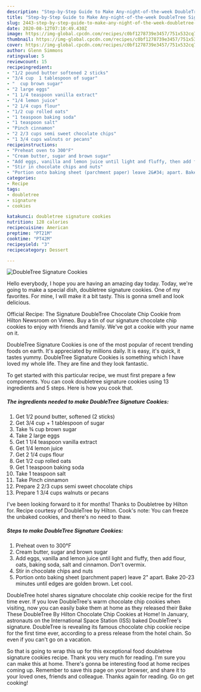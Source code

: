 ```yaml
---
description: "Step-by-Step Guide to Make Any-night-of-the-week DoubleTree Signature Cookies"
title: "Step-by-Step Guide to Make Any-night-of-the-week DoubleTree Signature Cookies"
slug: 2443-step-by-step-guide-to-make-any-night-of-the-week-doubletree-signature-cookies
date: 2020-08-12T07:10:49.430Z
image: https://img-global.cpcdn.com/recipes/c0bf1278739e3457/751x532cq70/doubletree-signature-cookies-recipe-main-photo.jpg
thumbnail: https://img-global.cpcdn.com/recipes/c0bf1278739e3457/751x532cq70/doubletree-signature-cookies-recipe-main-photo.jpg
cover: https://img-global.cpcdn.com/recipes/c0bf1278739e3457/751x532cq70/doubletree-signature-cookies-recipe-main-photo.jpg
author: Glenn Simmons
ratingvalue: 5
reviewcount: 15
recipeingredient:
- "1/2 pound butter softened 2 sticks"
- "3/4 cup  1 tablespoon of sugar"
- "  cup brown sugar"
- "2 large eggs"
- "1 1/4 teaspoon vanilla extract"
- "1/4 lemon juice"
- "2 1/4 cups flour"
- "1/2 cup rolled oats"
- "1 teaspoon baking soda"
- "1 teaspoon salt"
- "Pinch cinnamon"
- "2 2/3 cups semi sweet chocolate chips"
- "1 3/4 cups walnuts or pecans"
recipeinstructions:
- "Preheat oven to 300°F"
- "Cream butter, sugar and brown sugar"
- "Add eggs, vanilla and lemon juice until light and fluffy, then add flour, oats, baking soda, salt and cinnamon. Don&#39;t overmix."
- "Stir in chocolate chips and nuts"
- "Portion onto baking sheet (parchment paper) leave 2&#34; apart. Bake 20-23 minutes until edges are golden brown. Let cool."
categories:
- Recipe
tags:
- doubletree
- signature
- cookies

katakunci: doubletree signature cookies 
nutrition: 128 calories
recipecuisine: American
preptime: "PT21M"
cooktime: "PT42M"
recipeyield: "3"
recipecategory: Dessert

---
```



![DoubleTree Signature Cookies](https://img-global.cpcdn.com/recipes/c0bf1278739e3457/751x532cq70/doubletree-signature-cookies-recipe-main-photo.jpg)

Hello everybody, I hope you are having an amazing day today. Today, we're going to make a special dish, doubletree signature cookies. One of my favorites. For mine, I will make it a bit tasty. This is gonna smell and look delicious.

Official Recipe: The Signature DoubleTree Chocolate Chip Cookie from Hilton Newsroom on Vimeo. Buy a tin of our signature chocolate chip cookies to enjoy with friends and family. We&#39;ve got a cookie with your name on it.

DoubleTree Signature Cookies is one of the most popular of recent trending foods on earth. It's appreciated by millions daily. It is easy, it's quick, it tastes yummy. DoubleTree Signature Cookies is something which I have loved my whole life. They are fine and they look fantastic.


To get started with this particular recipe, we must first prepare a few components. You can cook doubletree signature cookies using 13 ingredients and 5 steps. Here is how you cook that.

<!--inarticleads1-->

##### The ingredients needed to make DoubleTree Signature Cookies:

1. Get 1/2 pound butter, softened (2 sticks)
1. Get 3/4 cup + 1 tablespoon of sugar
1. Take  ¾ cup brown sugar
1. Take 2 large eggs
1. Get 1 1/4 teaspoon vanilla extract
1. Get 1/4 lemon juice
1. Get 2 1/4 cups flour
1. Get 1/2 cup rolled oats
1. Get 1 teaspoon baking soda
1. Take 1 teaspoon salt
1. Take Pinch cinnamon
1. Prepare 2 2/3 cups semi sweet chocolate chips
1. Prepare 1 3/4 cups walnuts or pecans


I&#39;ve been looking forward to it for months! Thanks to Doubletree by Hilton for. Recipe courtesy of DoubleTree by Hilton. Cook&#39;s note: You can freeze the unbaked cookies, and there&#39;s no need to thaw. 

<!--inarticleads2-->

##### Steps to make DoubleTree Signature Cookies:

1. Preheat oven to 300°F
1. Cream butter, sugar and brown sugar
1. Add eggs, vanilla and lemon juice until light and fluffy, then add flour, oats, baking soda, salt and cinnamon. Don&#39;t overmix.
1. Stir in chocolate chips and nuts
1. Portion onto baking sheet (parchment paper) leave 2&#34; apart. Bake 20-23 minutes until edges are golden brown. Let cool.


DoubleTree hotel shares signature chocolate chip cookie recipe for the first time ever. If you love DoubleTree&#39;s warm chocolate chip cookies when visiting, now you can easily bake them at home as they released their Bake These DoubleTree By Hilton Chocolate Chip Cookies at Home! In January, astronauts on the International Space Station (ISS) baked DoubleTree&#39;s signature. DoubleTree is revealing its famous chocolate chip cookie recipe for the first time ever, according to a press release from the hotel chain. So even if you can&#39;t go on a vacation. 

So that is going to wrap this up for this exceptional food doubletree signature cookies recipe. Thank you very much for reading. I'm sure you can make this at home. There's gonna be interesting food at home recipes coming up. Remember to save this page on your browser, and share it to your loved ones, friends and colleague. Thanks again for reading. Go on get cooking!
